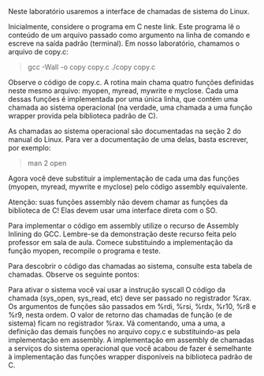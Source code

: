 Neste laboratório usaremos a interface de chamadas de sistema do Linux.

Inicialmente, considere o programa em C neste link. Este programa lê o conteúdo de um arquivo passado como argumento na linha de comando e escreve na saída padrão (terminal). Em nosso laboratório, chamamos o arquivo de copy.c:

> gcc -Wall -o copy copy.c
> ./copy copy.c

Observe o código de copy.c. A rotina main chama quatro funções definidas neste mesmo arquivo: myopen, myread, mywrite e myclose. Cada uma dessas funções é implementada por uma única linha, que contém uma chamada ao sistema operacional (na verdade, uma chamada a uma função wrapper provida pela biblioteca padrão de C).

As chamadas ao sistema operacional são documentadas na seção 2 do manual do Linux. Para ver a documentação de uma delas, basta escrever, por exemplo:
> man 2 open

Agora você deve substituir a implementação de cada uma das funções (myopen, myread, mywrite e myclose) pelo código assembly equivalente.

Atenção: suas funções assembly não devem chamar as funções da biblioteca de C! Elas devem usar uma interface direta com o SO.

Para implementar o código em assembly utilize o recurso de Assembly Inlining do GCC. Lembre-se da demonstração deste recurso feita pelo professor em sala de aula. Comece substituindo a implementação da função myopen, recompile o programa e teste.

Para descobrir o código das chamadas ao sistema, consulte esta tabela de chamadas. Observe os seguinte pontos:

Para ativar o sistema você vai usar a instrução syscall
O código da chamada (sys_open, sys_read, etc) deve ser passado no registrador %rax.
Os argumentos de funções são passados em %rdi, %rsi, %rdx, %r10, %r8 e %r9, nesta ordem.
O valor de retorno das chamadas de função (e de sistema) ficam no registrador %rax.
Vá comentando, uma a uma, a definição das demais funções no arquivo copy.c e substituindo-as pela implementação em assembly.
A implementação em assembly de chamadas a serviços do sistema operacional que você acabou de fazer é semelhante à implementação das funções wrapper disponíveis na biblioteca padrão de C.